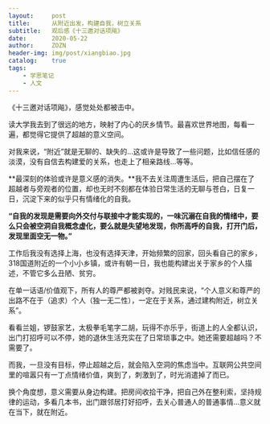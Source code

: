 ```yaml
---
layout:     post
title:      从附近出发，构建自我，树立关系
subtitle:   观后感《十三邀对话项飚》
date:       2020-05-22
author:     ZOZN
header-img: img/post/xiangbiao.jpg
catalog:    true
tags: 
    - 学思笔记
    - 人文
---
```




《十三邀对话项飚》，感觉处处都被击中。

读大学我去到了很远的地方，映射了内心的厌乡情节。最喜欢世界地图，每看一遍，都觉得它提供了超越的意义空间。

对我来说，“附近”就是无聊的、缺失的...这或许是导致了一些问题，比如信任感的淡漠，没有自信去构建爱的关系，也走上了相亲路线...等等。

**最深刻的体验或许是意义感的消失。**我不去关注周遭生活后，把自己摆在了超越者与旁观者的位置，却也无时不刻都在体验日常生活的无聊与苍白，日复一日，沉淀下来的似乎只有情绪化的自我。

**“自我的发现是需要向外交付与联接中才能实现的，一味沉溺在自我的情绪中，要么只会被空洞自我概念虚化，要么就是失望地发现，你所高呼的自我，打开门后，发现里面空无一物。”**

工作后我没有选择上海，也没有选择天津，开始频繁的回家，回头看自己的家乡，318国道附近的一个小小乡镇，或许有朝一日，我也能构建出关于家乡的个人描述，不管它多么丑陋、贫穷。

在单一话语/价值观下，所有人的尊严都被剥夺。对贱民来说，“个人意义和尊严的出路不在于（追求）个人（独一无二性），一定在于关系，通过建构附近，树立关系”。

看看兰姐，锣鼓家艺，太极拳毛笔字二胡，玩得不亦乐乎，街道上的人全都认识，出门打招呼可以不停，她的退休生活充实在了日常琐事之中。她还需要超越吗？不需要了。

而我，一旦没有目标，停止超越之后，就会陷入空洞的焦虑当中。互联网公共空间里的喧嚣只有一丁点情绪价值，爽到了，刺激到了，时光消遣掉了而已。

换个角度想，意义需要从身边构建。把房间收拾干净，把自己外在整利索，坚持规律的运动，多看几本书，出门跟邻居打好招呼，去关心普通人的普通事情...意义就在当下，就在附近。


